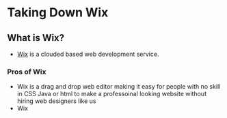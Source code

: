 # Taking Down Wix

## What is Wix?

* [Wix](https://en.wikipedia.org/wiki/Wix.com) is a clouded based web
  development service.


### Pros of Wix

* Wix is a drag and drop web editor making it easy for people with no skill in CSS Java or html to make a professoinal looking website without hiring web designers like us
* Wix
